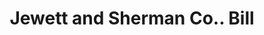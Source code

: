 ---
doi: 10.7916/D8QJ8VGQ
date_other: '1870'
date_other_textual: 1870-1879
form: printed ephemera
genre:
- Invoices
name:
- Jewett and Sherman Co.
object_in_context_url: https://biggert.cul.columbia.edu/items/view/ave_biggert_01609
subject_hierarchical_geographic:
- Milwaukee, Wisconsin, United States
subject_name:
- Jewett and Sherman Co.
title: Jewett and Sherman Co.. Bill
sort_title: Jewett and Sherman Co.. Bill
call_number: ave_biggert_01609
coordinates:
- 43.05,-87.95
pid: ave_biggert_01609
identifiers: ave_biggert_01609
canvas_id: ldpd:396868
permalink: "/items/ave_biggert_01609/"
layout: iiif-image-page
---
